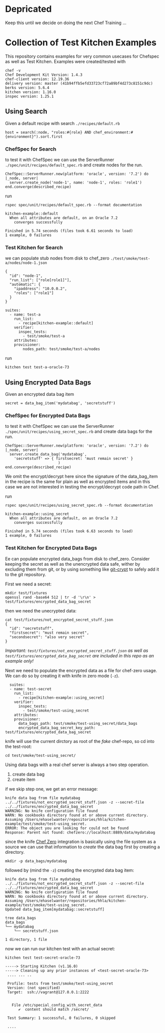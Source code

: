 # Depricated

Keep this until we decide on doing the next Chef Training ... 

# Collection of Test Kitchen Examples

This repository contains examples for very common usecases for Chefspec as well as Test Kitchen. Examples were created/tested with

```
chef -v
Chef Development Kit Version: 1.4.3
chef-client version: 12.19.36
delivery version: master (41b94ffb5efd33723cf72a89bf4d273c8151c9dc)
berks version: 5.6.4
kitchen version: 1.16.0
inspec version: 1.25.1
```

## Using Search

Given a default recipe with search `./recipes/default.rb`

```
host = search(:node, "roles:#{role} AND chef_environment:#{environment}").sort.first
```

### ChefSpec for Search

to test it with ChefSpec we can use the ServerRunner `./spec/unit/recipes/default_spec.rb` and create nodes for the run.

```
ChefSpec::ServerRunner.new(platform: 'oracle', version: '7.2') do |_node, server|
  server.create_node('node-1', name: 'node-1', roles: 'role1')
end.converge(described_recipe)
```

run

```
rspec spec/unit/recipes/default_spec.rb --format documentation

kitchen-example::default
  When all attributes are default, on an Oracle 7.2
    converges successfully

Finished in 5.74 seconds (files took 6.61 seconds to load)
1 example, 0 failures
```

### Test Kitchen for Search

we can populate stub nodes from disk to chef_zero `./test/smoke/test-a/nodes/node-1.json`

```
{
  "id": "node-1",
  "run_list": ["role[role1]"],
  "automatic": {
    "ipaddress": "10.0.0.2",
    "roles": ["role1"]
  }
}
```

```
suites:
  - name: test-a
    run_list:
      - recipe[kitchen-example::default]
    verifier:
      inspec_tests:
        - test/smoke/test-a
    attributes:
    provisioner:
        nodes_path: test/smoke/test-a/nodes
```

run

```
kitchen test test-a-oracle-73
```

## Using Encrypted Data Bags

Given an encrypted data bag item

```
secret = data_bag_item('mydatabag', 'secretstuff')
```

### ChefSpec for Encrypted Data Bags

to test it with ChefSpec we can use the ServerRunner `./spec/unit/recipes/using_secret_spec.rb` and create data bags for the run.

```
ChefSpec::ServerRunner.new(platform: 'oracle', version: '7.2') do |_node, server|
  server.create_data_bag('mydatabag',
    'secretstuff' => { firstsecret: 'must remain secret' }
                        )
end.converge(described_recipe)
```

We omit the encrypt/decrypt here since the signature of the data_bag_item in the recipe is the same for plain as well as encrypted items and in this case we are not interested in testing the encrypt/decrypt code path in Chef.

run

```
rspec spec/unit/recipes/using_secret_spec.rb --format documentation

kitchen-example::using_secret
  When all attributes are default, on an Oracle 7.2
    converges successfully

Finished in 5.74 seconds (files took 6.63 seconds to load)
1 example, 0 failures
```

### Test Kitchen for Encrypted Data Bags

Ee can populate encrypted data_bags from disk to chef_zero. Consider keeping the
secret as well as the unencrypted data safe, wither by excluding them from git, or
by using something like [git-crypt](https://github.com/AGWA/git-crypt) to safely add it to the git repository.

First we need a secret:

```
mkdir test/fixtures
openssl rand -base64 512 | tr -d '\r\n' > test/fixtures/encrypted_data_bag_secret
```
then we need the unecrypted data:
```
cat test/fixtures/not_encrypted_secret_stuff.json
{
  "id": "secretstuff",
  "firstsecret": "must remain secret",
  "secondsecret": "also very secret"
}
```

*Important: `test/fixtures/not_encrypted_secret_stuff.json` as well as `test/fixtures/encrypted_data_bag_secret` are included in this repo as an example only!*

 Next we need to populate the encrypted data as a file for chef-zero usage. We can do so by creating it with knife in zero mode (`-z`).

```
  suites:
  - name: test-secret
    run_list:
      - recipe[kitchen-example::using_secret]
    verifier:
      inspec_tests:
        - test/smoke/test-using_secret
    attributes:
    provisioner:
      data_bags_path: test/smoke/test-using_secret/data_bags
      encrypted_data_bag_secret_key_path: test/fixtures/encrypted_data_bag_secret
```
knife will use the current dirctory as root of the _fake_ chef-repo, so cd into the test-root:

```
cd test/smoke/test-using_secret/
```

Using data bags with a real chef server is always a two step operation.

1. create data bag
2. create item

if we skip step one, we get an error message:

```
knife data bag from file mydatabag ../../fixtures/not_encrypted_secret_stuff.json -z --secret-file ../../fixtures/encrypted_data_bag_secret
WARNING: No knife configuration file found
WARN: No cookbooks directory found at or above current directory.  Assuming /Users/ehaselwanter/repositories/hhla/kitchen-example/test/smoke/test-using_secret.
ERROR: The object you are looking for could not be found
Response: Parent not found: chefzero://localhost:8889/data/mydatabag
```

since the knife [Chef Zero](https://github.com/chef/chef-zero) integration is basically using the file system as a source we can use that information to _create_ the data bag first by creating a directory.

```
mkdir -p data_bags/mydatabag
```

followed by (mind the `-z`) creating the encrypted data bag item:

```
knife data bag from file mydatabag ../../fixtures/not_encrypted_secret_stuff.json -z --secret-file ../../fixtures/encrypted_data_bag_secret
WARNING: No knife configuration file found
WARN: No cookbooks directory found at or above current directory.  Assuming /Users/ehaselwanter/repositories/hhla/kitchen-example/test/smoke/test-using_secret.
Updated data_bag_item[mydatabag::secretstuff]

tree data_bags
data_bags
└── mydatabag
    └── secretstuff.json

1 directory, 1 file
```

now we can run our kitchen test with an actual secret:

```
kitchen test test-secret-oracle-73

-----> Starting Kitchen (v1.16.0)
-----> Cleaning up any prior instances of <test-secret-oracle-73>
 .... ... ..

 Profile: tests from test/smoke/test-using_secret
 Version: (not specified)
 Target:  ssh://vagrant@127.0.0.1:2222


   File /etc/special_config_with_secret_data
      ✔  content should match /secret/

 Test Summary: 1 successful, 0 failures, 0 skipped

 ....

```
